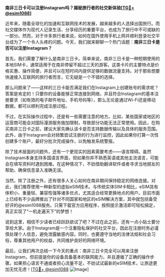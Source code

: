 **南非三日卡可以注册Instagram吗？揭秘旅行者的社交新体验[[TG💪+ @esim1088](https://t.me/s/esim1088)]**

近年来，随着全球化的加速和互联网技术的发展，越来越多的人选择出国旅行。而社交媒体作为现代人记录生活、分享经历的重要平台，也成为了旅行中不可或缺的一部分。然而，对于许多旅行者来说，如何在国外使用手机上网并顺利登录社交平台成为了一个令人头疼的问题。今天，我们就来聊聊一个热门话题：**南非三日卡是否可以注册Instagram？**

首先，我们需要了解什么是南非三日卡。简单来说，南非三日卡是一种短期使用的本地SIM卡，通常适用于在南非停留不超过三天的游客。这类卡片的主要特点是价格实惠、操作简便，并且可以在短时间内提供足够的数据流量支持。对于那些想要快速接入互联网的旅行者而言，它无疑是一个不错的选择。

那么问题来了——这样的三日卡能否满足我们在Instagram上创建账号的需求呢？答案是肯定的！只要你的设备能够正常连接到网络，并且符合Instagram的基本注册要求（如有效的电子邮件地址、手机号码等），那么无论是通过Wi-Fi还是移动数据，都可以顺利完成注册过程。

不过，在实际操作过程中，还是有一些需要注意的地方。比如，某些国家或地区的运营商可能会对国际漫游服务施加限制，导致部分功能无法正常使用。因此，在购买南非三日卡之前，建议大家先确认该卡是否支持数据传输以及具体的服务范围。此外，由于Instagram会对频繁尝试注册的行为进行监控，因此如果你打算一次性创建多个账户，最好分批次完成操作，以免触发系统警报。

除了技术层面的问题外，还有一个更现实的因素需要考虑——语言障碍。虽然Instagram本身支持多国语言界面，但如果你并不熟悉英语或其他主流语言，可能会在填写资料时遇到困难。在这种情况下，不妨借助翻译软件或者寻求当地朋友的帮助，确保信息录入准确无误。

当然，除了注册之外，还有很多人关心如何在南非期间保持稳定的网络连接。对此，我们推荐使用一种新型的虚拟eSIM技术。与传统实体SIM卡相比，eSIM具有体积小、重量轻、兼容性强等诸多优点，尤其适合经常更换地点的用户。目前市面上已经有不少品牌推出了针对不同国家和地区的eSIM解决方案，其中就包括备受好评的@esim1088服务。只需下载官方应用程序，按照提示激活即可轻松搞定，真正实现了“一机走遍天下”的梦想！

说到这里，相信不少读者已经跃跃欲试了吧？不过在此之前，还有一点小贴士要分享给大家。由于Instagram是一个注重隐私保护的社交平台，因此在注册时务必谨慎处理个人信息，避免泄露敏感内容。同时，也要遵守当地的法律法规和社会习俗，尊重其他用户的权益，共同维护良好的网络环境。

最后，让我们再次总结一下今天的重点：南非三日卡完全可以用来注册Instagram，但前提是你的设备具备基本的联网能力，并且遵循了正确的操作步骤。如果担心语言不通或者担心流量不足，不妨试试最新的eSIM技术，让旅途更加无忧无虑！[[TG💪+ @esim1088](https://t.me/s/esim1088) ![Image](https://i.postimg.cc/4NQfJmqS/Snipaste-2025-05-13-00-14-12.png)]